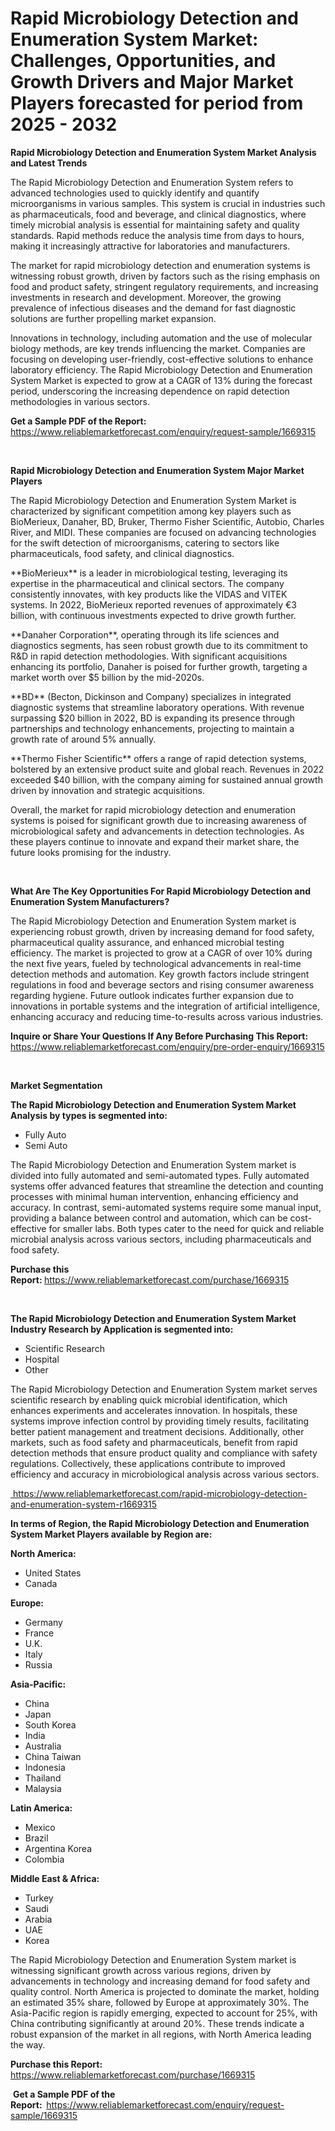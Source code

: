 <p><h1>Rapid Microbiology Detection and Enumeration System Market: Challenges, Opportunities, and Growth Drivers and Major Market Players forecasted for period from 2025 - 2032</h1></p><p><strong>Rapid Microbiology Detection and Enumeration System Market Analysis and Latest Trends</strong></p>
<p><p>The Rapid Microbiology Detection and Enumeration System refers to advanced technologies used to quickly identify and quantify microorganisms in various samples. This system is crucial in industries such as pharmaceuticals, food and beverage, and clinical diagnostics, where timely microbial analysis is essential for maintaining safety and quality standards. Rapid methods reduce the analysis time from days to hours, making it increasingly attractive for laboratories and manufacturers.</p><p>The market for rapid microbiology detection and enumeration systems is witnessing robust growth, driven by factors such as the rising emphasis on food and product safety, stringent regulatory requirements, and increasing investments in research and development. Moreover, the growing prevalence of infectious diseases and the demand for fast diagnostic solutions are further propelling market expansion. </p><p>Innovations in technology, including automation and the use of molecular biology methods, are key trends influencing the market. Companies are focusing on developing user-friendly, cost-effective solutions to enhance laboratory efficiency. The Rapid Microbiology Detection and Enumeration System Market is expected to grow at a CAGR of 13% during the forecast period, underscoring the increasing dependence on rapid detection methodologies in various sectors.</p></p>
<p><strong>Get a Sample PDF of the Report:&nbsp;</strong> <a href="https://www.reliablemarketforecast.com/enquiry/request-sample/1669315?utm_campaign=3580&utm_medium=2&utm_source=Github&utm_content=ia&utm_term=19042025&utm_id=rapid-microbiology-detection-and-enumeration-system">https://www.reliablemarketforecast.com/enquiry/request-sample/1669315</a></p>
<p>&nbsp;</p>
<p><strong>Rapid Microbiology Detection and Enumeration System Major Market Players</strong></p>
<p><p>The Rapid Microbiology Detection and Enumeration System Market is characterized by significant competition among key players such as BioMerieux, Danaher, BD, Bruker, Thermo Fisher Scientific, Autobio, Charles River, and MIDI. These companies are focused on advancing technologies for the swift detection of microorganisms, catering to sectors like pharmaceuticals, food safety, and clinical diagnostics.</p><p>**BioMerieux** is a leader in microbiological testing, leveraging its expertise in the pharmaceutical and clinical sectors. The company consistently innovates, with key products like the VIDAS and VITEK systems. In 2022, BioMerieux reported revenues of approximately €3 billion, with continuous investments expected to drive growth further.</p><p>**Danaher Corporation**, operating through its life sciences and diagnostics segments, has seen robust growth due to its commitment to R&D in rapid detection methodologies. With significant acquisitions enhancing its portfolio, Danaher is poised for further growth, targeting a market worth over $5 billion by the mid-2020s.</p><p>**BD** (Becton, Dickinson and Company) specializes in integrated diagnostic systems that streamline laboratory operations. With revenue surpassing $20 billion in 2022, BD is expanding its presence through partnerships and technology enhancements, projecting to maintain a growth rate of around 5% annually.</p><p>**Thermo Fisher Scientific** offers a range of rapid detection systems, bolstered by an extensive product suite and global reach. Revenues in 2022 exceeded $40 billion, with the company aiming for sustained annual growth driven by innovation and strategic acquisitions.</p><p>Overall, the market for rapid microbiology detection and enumeration systems is poised for significant growth due to increasing awareness of microbiological safety and advancements in detection technologies. As these players continue to innovate and expand their market share, the future looks promising for the industry.</p></p>
<p>&nbsp;</p>
<p><strong>What Are The Key Opportunities For Rapid Microbiology Detection and Enumeration System Manufacturers?</strong></p>
<p><p>The Rapid Microbiology Detection and Enumeration System market is experiencing robust growth, driven by increasing demand for food safety, pharmaceutical quality assurance, and enhanced microbial testing efficiency. The market is projected to grow at a CAGR of over 10% during the next five years, fueled by technological advancements in real-time detection methods and automation. Key growth factors include stringent regulations in food and beverage sectors and rising consumer awareness regarding hygiene. Future outlook indicates further expansion due to innovations in portable systems and the integration of artificial intelligence, enhancing accuracy and reducing time-to-results across various industries.</p></p>
<p><strong>Inquire or Share Your Questions If Any Before Purchasing This Report:</strong> <a href="https://www.reliablemarketforecast.com/enquiry/pre-order-enquiry/1669315?utm_campaign=3580&utm_medium=2&utm_source=Github&utm_content=ia&utm_term=19042025&utm_id=rapid-microbiology-detection-and-enumeration-system">https://www.reliablemarketforecast.com/enquiry/pre-order-enquiry/1669315</a></p>
<p>&nbsp;</p>
<p><strong>Market Segmentation</strong></p>
<p><strong>The Rapid Microbiology Detection and Enumeration System Market Analysis by types is segmented into:</strong></p>
<p><ul><li>Fully Auto</li><li>Semi Auto</li></ul></p>
<p><p>The Rapid Microbiology Detection and Enumeration System market is divided into fully automated and semi-automated types. Fully automated systems offer advanced features that streamline the detection and counting processes with minimal human intervention, enhancing efficiency and accuracy. In contrast, semi-automated systems require some manual input, providing a balance between control and automation, which can be cost-effective for smaller labs. Both types cater to the need for quick and reliable microbial analysis across various sectors, including pharmaceuticals and food safety.</p></p>
<p><strong>Purchase this Report:&nbsp;</strong><a href="https://www.reliablemarketforecast.com/purchase/1669315?utm_campaign=3580&utm_medium=2&utm_source=Github&utm_content=ia&utm_term=19042025&utm_id=rapid-microbiology-detection-and-enumeration-system">https://www.reliablemarketforecast.com/purchase/1669315</a></p>
<p>&nbsp;</p>
<p><strong>The Rapid Microbiology Detection and Enumeration System Market Industry Research by Application is segmented into:</strong></p>
<p><ul><li>Scientific Research</li><li>Hospital</li><li>Other</li></ul></p>
<p><p>The Rapid Microbiology Detection and Enumeration System market serves scientific research by enabling quick microbial identification, which enhances experiments and accelerates innovation. In hospitals, these systems improve infection control by providing timely results, facilitating better patient management and treatment decisions. Additionally, other markets, such as food safety and pharmaceuticals, benefit from rapid detection methods that ensure product quality and compliance with safety regulations. Collectively, these applications contribute to improved efficiency and accuracy in microbiological analysis across various sectors.</p></p>
<p><a href="https://www.reliablemarketforecast.com/rapid-microbiology-detection-and-enumeration-system-r1669315?utm_campaign=3580&utm_medium=2&utm_source=Github&utm_content=ia&utm_term=19042025&utm_id=rapid-microbiology-detection-and-enumeration-system">&nbsp;https://www.reliablemarketforecast.com/rapid-microbiology-detection-and-enumeration-system-r1669315</a></p>
<p><strong>In terms of Region, the Rapid Microbiology Detection and Enumeration System Market Players available by Region are:</strong></p>
<p>
    <p> <strong> North America: </strong>
        <ul>
            <li>United States</li>
            <li>Canada</li>
        </ul>
        </p> 
    <p> <strong> Europe: </strong>
        <ul>
            <li>Germany</li>
            <li>France</li>
            <li>U.K.</li>
            <li>Italy</li>
            <li>Russia</li>
        </ul>
        </p> 
    <p> <strong> Asia-Pacific: </strong>
        <ul>
            <li>China</li>
            <li>Japan</li>
            <li>South Korea</li>
            <li>India</li>
            <li>Australia</li>
            <li>China Taiwan</li>
            <li>Indonesia</li>
            <li>Thailand</li>
            <li>Malaysia</li>
        </ul>
        </p> 
    <p> <strong> Latin America: </strong>
        <ul>
            <li>Mexico</li>
            <li>Brazil</li>
            <li>Argentina Korea</li>
            <li>Colombia</li>
        </ul>
        </p> 
    <p> <strong> Middle East & Africa: </strong>
        <ul>
            <li>Turkey</li>
            <li>Saudi</li>
            <li>Arabia</li>
            <li>UAE</li>
            <li>Korea</li>
        </ul>
    </p>
    </p>
<p><p>The Rapid Microbiology Detection and Enumeration System market is witnessing significant growth across various regions, driven by advancements in technology and increasing demand for food safety and quality control. North America is projected to dominate the market, holding an estimated 35% share, followed by Europe at approximately 30%. The Asia-Pacific region is rapidly emerging, expected to account for 25%, with China contributing significantly at around 20%. These trends indicate a robust expansion of the market in all regions, with North America leading the way.</p></p>
<p><strong>Purchase this Report: </strong><a href="https://www.reliablemarketforecast.com/purchase/1669315?utm_campaign=3580&utm_medium=2&utm_source=Github&utm_content=ia&utm_term=19042025&utm_id=rapid-microbiology-detection-and-enumeration-system">https://www.reliablemarketforecast.com/purchase/1669315</a></p>
<p>&nbsp;<strong>Get a Sample PDF of the Report:&nbsp;&nbsp;</strong><a href="https://www.reliablemarketforecast.com/enquiry/request-sample/1669315?utm_campaign=3580&utm_medium=2&utm_source=Github&utm_content=ia&utm_term=19042025&utm_id=rapid-microbiology-detection-and-enumeration-system">https://www.reliablemarketforecast.com/enquiry/request-sample/1669315</a></p>
<p><strong></strong></p>
<p><p></p><p></p><p></p></p>